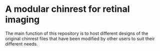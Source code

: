 # A modular chinrest for retinal imaging

The main function of this repository is to host different designs of the original chinrest files that have been modified by other users to suit their different needs. 

